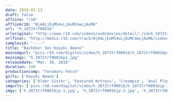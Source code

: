```yaml
---
date: 2019-01-13
draft: false
affsite: "r18"
afflinkr18: "NjA4LjEuMS4xLjAuMC4wLjAuMA"
url: "h_1072trf00016"
urloriginal: "http://www.r18.com/videos/vod/movies/detail/-/id=h_1072trf00016"
urlfinal: "http://media.r18.com/track/NjA4LjEuMS4xLjAuMC4wLjAuMA/videos/vod/movies/detail/-/id=h_1072trf00016"
samplevid: "----"
title: "Backdoor Sex Koyuki Amano"
mainimgurl: "pics.r18.com/digital/video/h_1072trf00016/h_1072trf00016ps.jpg"
mainimgs: "h_1072trf00016ps.jpg"
releasedate: "Mar. 30, 2018"
duration: 149
productioncomp: "Toramaru Fetch"
girls: ['Koyuki Amano']
categories: ['Older Sister', 'Featured Actress', 'Creampie', 'Anal Play', 'Face Sitting', 'Gonzo', 'Hi-Def']
imgurls: ['pics.r18.com/digital/video/h_1072trf00016/h_1072trf00016jp-1.jpg', 'pics.r18.com/digital/video/h_1072trf00016/h_1072trf00016jp-2.jpg', 'pics.r18.com/digital/video/h_1072trf00016/h_1072trf00016jp-3.jpg', 'pics.r18.com/digital/video/h_1072trf00016/h_1072trf00016jp-4.jpg', 'pics.r18.com/digital/video/h_1072trf00016/h_1072trf00016jp-5.jpg', 'pics.r18.com/digital/video/h_1072trf00016/h_1072trf00016jp-6.jpg', 'pics.r18.com/digital/video/h_1072trf00016/h_1072trf00016jp-7.jpg', 'pics.r18.com/digital/video/h_1072trf00016/h_1072trf00016jp-8.jpg', 'pics.r18.com/digital/video/h_1072trf00016/h_1072trf00016jp-9.jpg', 'pics.r18.com/digital/video/h_1072trf00016/h_1072trf00016jp-10.jpg', 'pics.r18.com/digital/video/h_1072trf00016/h_1072trf00016jp-11.jpg', 'pics.r18.com/digital/video/h_1072trf00016/h_1072trf00016jp-12.jpg', 'pics.r18.com/digital/video/h_1072trf00016/h_1072trf00016jp-13.jpg', 'pics.r18.com/digital/video/h_1072trf00016/h_1072trf00016jp-14.jpg', 'pics.r18.com/digital/video/h_1072trf00016/h_1072trf00016jp-15.jpg', 'pics.r18.com/digital/video/h_1072trf00016/h_1072trf00016jp-16.jpg', 'pics.r18.com/digital/video/h_1072trf00016/h_1072trf00016jp-17.jpg', 'pics.r18.com/digital/video/h_1072trf00016/h_1072trf00016jp-18.jpg', 'pics.r18.com/digital/video/h_1072trf00016/h_1072trf00016jp-19.jpg', 'pics.r18.com/digital/video/h_1072trf00016/h_1072trf00016jp-20.jpg']
imgs: ['h_1072trf00016jp-1.jpg', 'h_1072trf00016jp-2.jpg', 'h_1072trf00016jp-3.jpg', 'h_1072trf00016jp-4.jpg', 'h_1072trf00016jp-5.jpg', 'h_1072trf00016jp-6.jpg', 'h_1072trf00016jp-7.jpg', 'h_1072trf00016jp-8.jpg', 'h_1072trf00016jp-9.jpg', 'h_1072trf00016jp-10.jpg', 'h_1072trf00016jp-11.jpg', 'h_1072trf00016jp-12.jpg', 'h_1072trf00016jp-13.jpg', 'h_1072trf00016jp-14.jpg', 'h_1072trf00016jp-15.jpg', 'h_1072trf00016jp-16.jpg', 'h_1072trf00016jp-17.jpg', 'h_1072trf00016jp-18.jpg', 'h_1072trf00016jp-19.jpg', 'h_1072trf00016jp-20.jpg']
---
```


